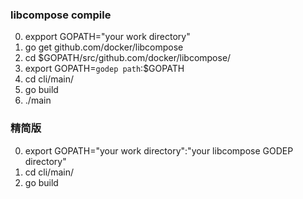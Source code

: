 ### libcompose compile
0. expport GOPATH="your work directory"
1. go get github.com/docker/libcompose
2. cd $GOPATH/src/github.com/docker/libcompose/
3. export GOPATH=`godep path`:$GOPATH
4. cd cli/main/
5. go build
6. ./main
### 精简版
0. export GOPATH="your work directory":"your libcompose GODEP directory"  
1. cd cli/main/  
2. go build  

